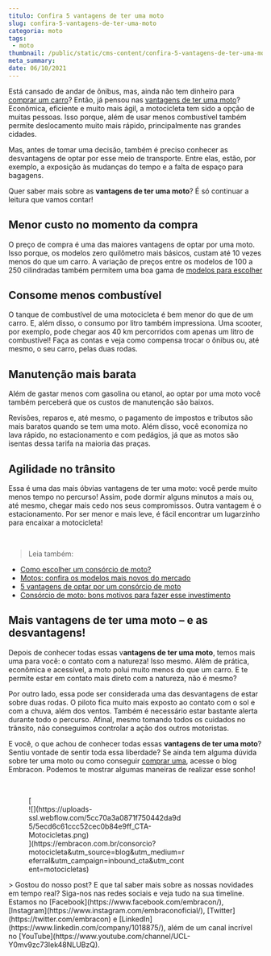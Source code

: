 ```yaml
---
titulo: Confira 5 vantagens de ter uma moto
slug: confira-5-vantagens-de-ter-uma-moto
categoria: moto
tags:
 - moto
thumbnail: /public/static/cms-content/confira-5-vantagens-de-ter-uma-moto.jpg
meta_summary: 
date: 06/10/2021
---
```

Está cansado de andar de ônibus, mas, ainda não tem dinheiro para [comprar um carro](https://www.embracon.com.br/blog/carro-ou-moto-qual-e-melhor-para-voce)? Então, já pensou nas [vantagens de ter uma moto](https://www.embracon.com.br/blog/5-vantagens-consorcio-de-moto)? Econômica, eficiente e muito mais ágil, a motocicleta tem sido a opção de muitas pessoas. Isso porque, além de usar menos combustível também permite deslocamento muito mais rápido, principalmente nas grandes cidades.

Mas, antes de tomar uma decisão, também é preciso conhecer as desvantagens de optar por esse meio de transporte. Entre elas, estão, por exemplo, a exposição às mudanças do tempo e a falta de espaço para bagagens.

Quer saber mais sobre as **vantagens de ter uma moto**? É só continuar a leitura que vamos contar!

**Menor custo no momento da compra**
------------------------------------

O preço de compra é uma das maiores vantagens de optar por uma moto. Isso porque, os modelos zero quilômetro mais básicos, custam até 10 vezes menos do que um carro. A variação de preços entre os modelos de 100 a 250 cilindradas também permitem uma boa gama de [modelos para escolher](https://www.embracon.com.br/blog/motos-confira-os-modelos-mais-novos-do-mercado)

**Consome menos combustível**
-----------------------------

O tanque de combustível de uma motocicleta é bem menor do que de um carro. E, além disso, o consumo por litro também impressiona. Uma scooter, por exemplo, pode chegar aos 40 km percorridos com apenas um litro de combustível! Faça as contas e veja como compensa trocar o ônibus ou, até mesmo, o seu carro, pelas duas rodas.

**Manutenção mais barata**
--------------------------

Além de gastar menos com gasolina ou etanol, ao optar por uma moto você também perceberá que os custos de manutenção são baixos.

Revisões, reparos e, até mesmo, o pagamento de impostos e tributos são mais baratos quando se tem uma moto. Além disso, você economiza no lava rápido, no estacionamento e com pedágios, já que as motos são isentas dessa tarifa na maioria das praças.

**Agilidade no trânsito**
-------------------------

Essa é uma das mais óbvias vantagens de ter uma moto: você perde muito menos tempo no percurso! Assim, pode dormir alguns minutos a mais ou, até mesmo, chegar mais cedo nos seus compromissos. Outra vantagem é o estacionamento. Por ser menor e mais leve, é fácil encontrar um lugarzinho para encaixar a motocicleta!

‍

> Leia também:

- [Como escolher um consórcio de moto?](https://www.embracon.com.br/blog/como-escolher-um-consorcio-de-moto)
- [Motos: confira os modelos mais novos do mercado](https://www.embracon.com.br/blog/motos-confira-os-modelos-mais-novos-do-mercado)
- [5 vantagens de optar por um consórcio de moto](https://www.embracon.com.br/blog/5-vantagens-consorcio-de-moto)
- [Consórcio de moto: bons motivos para fazer esse investimento](https://www.embracon.com.br/blog/consorcio-de-moto-bons-motivos-para-fazer-esse-investimento)

**Mais vantagens de ter uma moto – e as desvantagens!**
-------------------------------------------------------

Depois de conhecer todas essas v**antagens de ter uma moto**, temos mais uma para você: o contato com a natureza! Isso mesmo. Além de prática, econômica e acessível, a moto polui muito menos do que um carro. E te permite estar em contato mais direto com a natureza, não é mesmo?

Por outro lado, essa pode ser considerada uma das desvantagens de estar sobre duas rodas. O piloto fica muito mais exposto ao contato com o sol e com a chuva, além dos ventos. Também é necessário estar bastante alerta durante todo o percurso. Afinal, mesmo tomando todos os cuidados no trânsito, não conseguimos controlar a ação dos outros motoristas.

E você, o que achou de conhecer todas essas **vantagens de ter uma moto**? Sentiu vontade de sentir toda essa liberdade? Se ainda tem alguma dúvida sobre ter uma moto ou como conseguir [comprar uma](https://www.embracon.com.br/consorcio-motos), acesse o blog Embracon. Podemos te mostrar algumas maneiras de realizar esse sonho!

‍

<figure class="w-richtext-figure-type-image w-richtext-align-center" style="max-width:310px">[<div>![](https://uploads-ssl.webflow.com/5cc70a3a0871f750442da9d5/5ecd6c61ccc52cec0b84e9ff_CTA-Motocicletas.png)</div>](https://embracon.com.br/consorcio?motocicleta&utm_source=blog&utm_medium=referral&utm_campaign=inbound_cta&utm_content=motocicletas)</figure>> Gostou do nosso post? E que tal saber mais sobre as nossas novidades em tempo real? Siga-nos nas redes sociais e veja tudo na sua timeline. Estamos no [Facebook](https://www.facebook.com/embracon/), [Instagram](https://www.instagram.com/embraconoficial/), [Twitter](https://twitter.com/embracon) e [LinkedIn](https://www.linkedin.com/company/1018875/), além de um canal incrível no [YouTube](https://www.youtube.com/channel/UCL-Y0mv9zc73Iek48NLUBzQ).
